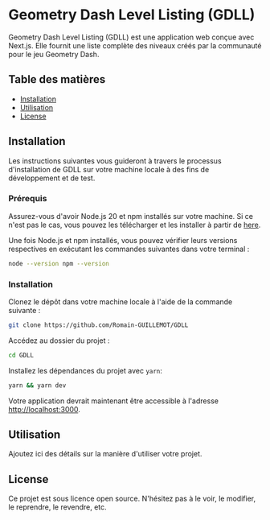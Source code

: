 # Geometry Dash Level Listing (GDLL)

Geometry Dash Level Listing (GDLL) est une application web conçue avec Next.js. Elle fournit une liste complète des niveaux créés par la communauté pour le jeu Geometry Dash.

## Table des matières

- [Installation](#installation)
- [Utilisation](#utilisation)
- [License](#license)

## Installation

Les instructions suivantes vous guideront à travers le processus d'installation de GDLL sur votre machine locale à des fins de développement et de test.

### Prérequis

Assurez-vous d'avoir Node.js 20 et npm installés sur votre machine. Si ce n'est pas le cas, vous pouvez les télécharger et les installer à partir de [here](https://nodejs.org/en/download/).

Une fois Node.js et npm installés, vous pouvez vérifier leurs versions respectives en exécutant les commandes suivantes dans votre terminal :

```bash
node --version npm --version
```

### Installation

Clonez le dépôt dans votre machine locale à l'aide de la commande suivante :

```bash
git clone https://github.com/Romain-GUILLEMOT/GDLL
```

Accédez au dossier du projet :

```bash
cd GDLL
```
Installez les dépendances du projet avec `yarn`:

```bash
yarn && yarn dev
```

Votre application devrait maintenant être accessible à l'adresse [http://localhost:3000](http://localhost:3000).

## Utilisation

Ajoutez ici des détails sur la manière d'utiliser votre projet.

## License

Ce projet est sous licence open source. N'hésitez pas à le voir, le modifier, le reprendre, le revendre, etc.